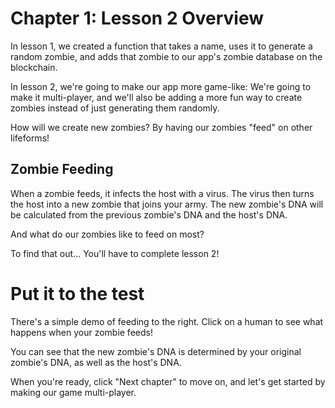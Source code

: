 # Chapter 1: Lesson 2 Overview

In lesson 1, we created a function that takes a name, uses it to generate a random zombie, and adds that zombie to our app's zombie database on the blockchain.

In lesson 2, we're going to make our app more game-like: We're going to make it multi-player, and we'll also be adding a more fun way to create zombies instead of just generating them randomly.

How will we create new zombies? By having our zombies "feed" on other lifeforms!

## Zombie Feeding

When a zombie feeds, it infects the host with a virus. The virus then turns the host into a new zombie that joins your army. The new zombie's DNA will be calculated from the previous zombie's DNA and the host's DNA.

And what do our zombies like to feed on most?

To find that out... You'll have to complete lesson 2!

# Put it to the test

There's a simple demo of feeding to the right. Click on a human to see what happens when your zombie feeds!

You can see that the new zombie's DNA is determined by your original zombie's DNA, as well as the host's DNA.

When you're ready, click "Next chapter" to move on, and let's get started by making our game multi-player.
